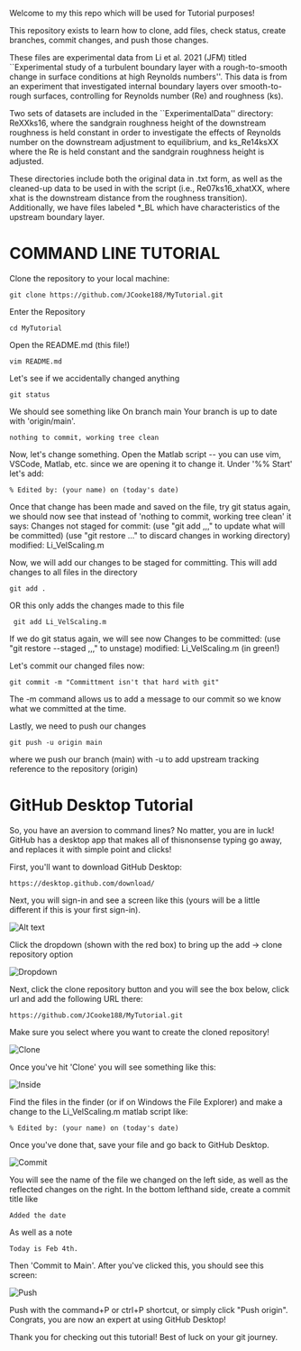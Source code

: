 Welcome to my this repo which will be used for Tutorial purposes!

This repository exists to learn how to clone, add files, check status, create branches, commit changes, and push  those changes.

These files are experimental data from Li et al. 2021 (JFM) titled ``Experimental study of a turbulent boundary layer with a rough-to-smooth change in surface conditions at high Reynolds numbers''. This data is from an experiment that investigated internal boundary layers over smooth-to-rough surfaces, controlling for Reynolds number (Re) and roughness (ks). 

Two sets of datasets are included in the ``ExperimentalData'' directory: ReXXks16, where the sandgrain roughness height of the downstream roughness is held constant in order to investigate the effects of Reynolds number on the downstream adjustment to equilibrium, and ks_Re14ksXX where the Re is held constant and the sandgrain roughness height is  adjusted. 

These directories include both the original data in .txt form, as well as the cleaned-up data to be used in with the script (i.e., Re07ks16_xhatXX, where xhat is the downstream distance from the roughness transition). Additionally, we have files labeled *_BL which have characteristics of the upstream boundary layer.

												     
#					COMMAND LINE TUTORIAL					     #
												     


Clone the repository to your local machine:

	git clone https://github.com/JCooke188/MyTutorial.git

Enter the Repository
	
	cd MyTutorial

Open the README.md (this file!)

	vim README.md

Let's see if we accidentally changed anything

	git status

We should see something like 
	On branch main
	Your branch is up to date with 'origin/main'.
	
	nothing to commit, working tree clean

Now, let's change something. Open the Matlab script -- you can use vim, VSCode, Matlab, etc. since we are opening it to change it. Under '%% Start' let's add:

	% Edited by: (your name) on (today's date)

Once that change has been made and saved on the file, try git status again, we should now see that instead of 'nothing to commit, working tree clean' it says:
	Changes not staged for commit:
	(use "git add <file>,,," to update what will be committed)
	(use "git restore <file>..." to discard changes in working directory)
		modified:    Li_VelScaling.m

Now, we will add our changes to be staged for committing.
This will add changes to all files in the directory

	git add . 
 
OR this only adds the changes made to this file

	 git add Li_VelScaling.m 

If we do git status again, we will see now
	Changes to be committed:
		(use "git restore --staged <file>,,," to unstage)
			modified:    Li_VelScaling.m (in green!)

Let's commit our changed files now:

	git commit -m "Committment isn't that hard with git"

The -m command allows us to add a message to our commit so we know what we committed at the time.

Lastly, we need to push our changes

	git push -u origin main

where we push our branch (main) with -u to add upstream tracking reference to the repository (origin)


#					GitHub Desktop Tutorial					     #


So, you have an aversion to command lines? No matter, you are in luck! GitHub has a desktop app that makes all of thisnonsense typing go away, and replaces it with simple point and clicks!

First, you'll want to download GitHub Desktop:

	https://desktop.github.com/download/

Next, you will sign-in and see a screen like this (yours will be a little different if this is your first sign-in).

![Alt text](./Images/StartingScreen.jpg?raw=true "Start")

Click the dropdown (shown with the red box) to bring up the add -> clone repository option

![Dropdown](./Images/AddRepo.jpg?raw=true "Add")

Next, click the clone repository button and you will see the box below, click url and add the following URL there:

	https://github.com/JCooke188/MyTutorial.git

Make sure you select where you want to create the cloned repository!

![Clone](./Images/CloneRepo.jpg?raw=true "Clone")

Once you've hit 'Clone' you will see something like this:

![Inside](./Images/IntheRepo.jpg?raw=true "Inside")

Find the files in the finder (or if on Windows the File Explorer) and make a change to the Li_VelScaling.m matlab script like:

	% Edited by: (your name) on (today's date)

Once you've done that, save your file and go back to GitHub Desktop.

![Commit](./Images/CommitChange.jpg?raw=true "Commit")

You will see the name of the file we changed on the left side, as well as the reflected changes on the right. In the bottom lefthand side, create a commit title like 

	Added the date

As well as a note 

	Today is Feb 4th.

Then 'Commit to Main'. After you've clicked this, you should see this screen:

![Push](./Images/PushRepo.jpg?raw=true "Push")

Push with the command+P or ctrl+P shortcut, or simply click "Push origin". Congrats, you are now an expert at using GitHub Desktop!

Thank you for checking out this tutorial! Best of luck on your git journey.
